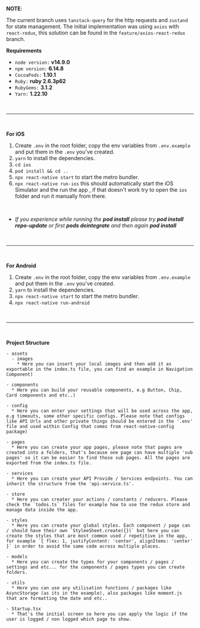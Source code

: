 **NOTE**: 

The current branch uses `tanstack-query` for the http requests and `zustand` for state management. The initial implementation was using `axios` with `react-redux`, this solution can be found in the `feature/axios-react-redux` branch.

**Requirements**

* `node version:`  **v14.9.0**
* `npm version:` **6.14.8**
* `CocoaPods:` **1.10.1**
* `Ruby:` **ruby 2.6.3p62**
* `RubyGems:` **3.1.2**
* `Yarn:` **1.22.10**
 

<br />

------

<br />

**For iOS**

1. Create `.env` in the root folder, copy the env variables from `.env.example` and put them in the `.env` you've created.
2. `yarn` to install the dependencies.
3. `cd ios`
4. `pod install && cd ..`
5. `npx react-native start` to start the metro bundler.
6. `npx react-native run-ios` this should automatically start the iOS Simulator and the run the app , if that doesn't work try to open the `ios` folder and  run it manually from there.

<br />

* *If you experience while running the **pod install** please try **pod install repo-update** or first **pods deintegrate** and then again **pod install***


<br />

------

<br />

**For Android**

1. Create `.env` in the root folder, copy the env variables from `.env.example` and put them in the `.env` you've created.
2. `yarn` to install the dependencies.
3. `npx react-native start` to start the metro bundler.
4. `npx react-native run-android`

<br />

------

<br />

**Project Structure**

```
- assets
  - images 
    * Here you can insert your local images and then add it as exportable in the index.ts file, you can find an example in Navigation Component)

- components 
  * Here you can build your reusable components, e.g Button, Chip, Card components and etc..)

- config 
  * Here you can enter your settings that will be used across the app, e.g timeouts, some other specific configs. Please note that configs like API Urls and other private things should be entered in the '.env' file and used within Config that comes from react-native-config package)

- pages
  * Here you can create your app pages, please note that pages are created into a folders, that's because one page can have multiple 'sub pages' so it can be easier to find those sub pages. All the pages are exported from the index.ts file.

- services
  * Here you can create your API Provide / Services endpoints. You can inherit the structure from the 'api-service.ts'.

- store 
  * Here you can creater your actions / constants / reducers. Please check the `todos.ts` files for example how to use the redux store and manage data inside the app.

- styles
  * Here you can create your global styles. Each component / page can / should have their own `StyleeSheet.create({})` but here you can create the styles that are most common used / repetitive in the app, for example `{ flex: 1, justifyContent: 'center', alignItems: 'center' }` in order to avoid the same code across multiple places.

- models
  * Here you can create the types for your components / pages / settings and etc... for the components / pages types you can create folders.

- utils
  * Here you can use any utilisation functions / packages like AsyncStorage (as its in the example), also packages like moment.js that are formatting the date and etc..

- Startup.tsx
  * That's the initial screen so here you can apply the logic if the user is logged / non logged which page to show.

```